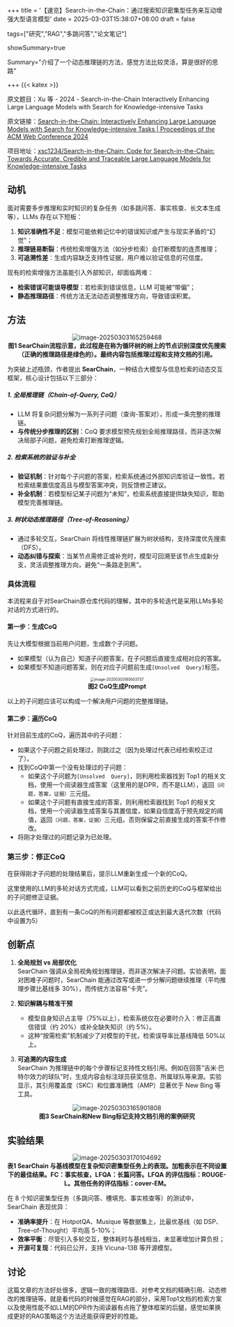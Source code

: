 +++
title = '【速览】Search-in-the-Chain：通过搜索知识密集型任务来互动增强大型语言模型'
date = 2025-03-03T15:38:07+08:00
draft = false

tags=["研究","RAG","多跳问答","论文笔记"]

showSummary=true

Summary="介绍了一个动态推理链的方法，感觉方法比较灵活，算是很好的思路"

+++
{{< katex >}}

原文题目：Xu 等 - 2024 - Search-in-the-Chain Interactively Enhancing Large Language Models with Search for Knowledge-intensive Tasks

原文链接：[Search-in-the-Chain: Interactively Enhancing Large Language Models with Search for Knowledge-intensive Tasks | Proceedings of the ACM Web Conference 2024](https://dl.acm.org/doi/abs/10.1145/3589334.3645363)

项目地址：[xsc1234/Search-in-the-Chain: Code for Search-in-the-Chain: Towards Accurate, Credible and Traceable Large Language Models for Knowledge-intensive Tasks](https://github.com/xsc1234/Search-in-the-Chain)

## 动机

面对需要多步推理和实时知识的复杂任务（如多跳问答、事实核查、长文本生成等），LLMs 存在以下短板：  

1. **知识准确性不足**：模型可能依赖记忆中的错误知识或产生与现实矛盾的“幻觉”；  
2. **推理链易断裂**：传统检索增强方法（如分步检索）会打断模型的连贯推理；  
3. **可追溯性差**：生成内容缺乏支持性证据，用户难以验证信息的可信度。  

现有的检索增强方法虽能引入外部知识，却面临两难：  
- **检索错误可能误导模型**：若检索到错误信息，LLM 可能被“带偏”；  
- **静态推理路径**：传统方法无法动态调整推理方向，导致错误积累。  



## 方法

<div align=center>
<img src="pic/image-20250303165259468.png" alt="image-20250303165259468" style="zoom: 100%;" />
</div>

<center>
    <b>图1 SearChain流程示意，此过程是在称为循环树的树上的节点识别深度优先搜索（正确的推理路径是绿色的）。最终内容包括推理过程和支持文档的引用。</b>
</center>

为突破上述瓶颈，作者提出 **SearChain**，一种结合大模型与信息检索的动态交互框架，核心设计包括以下三部分：  

##### **1. 全局推理链（Chain-of-Query, CoQ）**  
- LLM 将复杂问题分解为一系列子问题（查询-答案对），形成一条完整的推理链。  
- **与传统分步推理的区别**：CoQ 要求模型预先规划全局推理路径，而非逐次解决局部子问题，避免检索打断推理逻辑。  

##### **2. 检索系统的验证与补全**  
- **验证机制**：针对每个子问题的答案，检索系统通过外部知识库验证一致性。若检索结果置信度高且与模型答案冲突，则反馈修正建议。  
- **补全机制**：若模型标记某子问题为“未知”，检索系统直接提供缺失知识，帮助模型完善推理链。  

##### **3. 树状动态推理路径（Tree-of-Reasoning）**  
- 通过多轮交互，SearChain 将线性推理链扩展为树状结构，支持深度优先搜索（DFS）。  
- **动态纠错与探索**：当某节点需修正或补充时，模型可回溯至该节点生成新分支，灵活调整推理方向，避免“一条路走到黑”。 



### 具体流程

本流程来自于对SearChain原仓库代码的理解，其中的多轮迭代是采用LLMs多轮对话的方式进行的。

#### 第一步：生成CoQ

先让大模型根据当前用户问题，生成数个子问题。

* 如果模型（认为自己）知道子问题答案，在子问题后直接生成相对应的答案。
* 如果模型不知道问题答案，则在对应子问题前生成`[Unsolved  Query]`标签。

<div align=center>
<img src="pic/image-20250303165603737.png" alt="image-20250303165603737" style="zoom: 60%;" />
</div>

<center>
    <b>图2 CoQ生成Prompt</b>
</center>

以上的子问题应该可以构成一个解决用户问题的完整推理链。

#### 第二步：遍历CoQ

针对目前生成的CoQ，遍历其中的子问题：

* 如果这个子问题之前处理过，则跳过之（因为处理过代表已经检索校正过了）。
* 找到CoQ中第一个没有处理过的子问题：
  * 如果这个子问题为`[Unsolved  Query]`，则利用检索器找到 Top1 的相关文档，使用一个阅读器生成答案（这里用的是DPR，而不是LLM），返回`（问题，答案，证据）`三元组。
  * 如果这个子问题有直接生成的答案，则利用检索器找到 Top1 的相关文档，使用一个阅读器生成答案与其置信度，如果自信度高于预先规定的阈值，返回`（问题，答案，证据）`三元组。否则保留之前直接生成的答案不作修改。
* 将刚才处理过的问题记录为已处理。

### 第三步：修正CoQ

在获得刚才子问题的处理结果后，提示LLM重新生成一个新的CoQ。

这里使用的LLM的多轮对话方式完成，LLM可以看到之前历史的CoQ与框架给出的子问题修正证据。



以此迭代循环，直到有一条CoQ的所有问题都被校正或达到最大迭代次数（代码中设置为5）

## 创新点

1. **全局规划 vs 局部优化**  
   SearChain 强调从全局视角规划推理链，而非逐次解决子问题。实验表明，面对困难子问题时，SearChain 能通过改写或进一步分解问题继续推理（平均推理步骤比基线多 30%），而传统方法容易“卡壳”。  

2. **知识解耦与精准干预**  
   - 模型自身知识占主导（75%以上），检索系统仅在必要时介入：修正高置信错误（约 20%）或补全缺失知识（约 5%）。  
   - 这种“按需检索”机制减少了对模型的干扰，检索误导率比基线降低 50%以上。  

3. **可追溯的内容生成**  
   SearChain 为推理链中的每个步骤标记支持性文档引用。例如在回答“吉米·巴特尔效力的球队”时，生成内容会标注球员获奖信息、所属球队等来源。实验显示，其引用覆盖度（SKC）和位置准确性（AMP）显著优于 New Bing 等工具。  

<div align=center>
<img src="pic/image-20250303165901808.png" alt="image-20250303165901808" style="zoom: 100%;" />
</div>

<center>
    <b>图3 SearChain和New Bing标记支持文档引用的案例研究</b>
</center>

## 实验结果

<div align=center>
<img src="pic/image-20250303170104692.png" alt="image-20250303170104692" style="zoom: 100%;" />
</div>

<center>
    <b>表1 SearChain 与基线模型在复杂知识密集型任务上的表现。加粗表示在不同设置下的最佳结果。FC：事实核查，LFQA：长篇问答。LFQA 的评估指标：ROUGE-L。其他任务的评估指标：cover-EM。</b>
</center>



在 8 个知识密集型任务（多跳问答、槽填充、事实核查等）的测试中，SearChain 表现优异：  

- **准确率提升**：在 HotpotQA、Musique 等数据集上，比最优基线（如 DSP、Tree-of-Thought）平均高 5-10%；  
- **效率平衡**：尽管引入多轮交互，整体耗时与基线相当，未显著增加计算负担；  
- **开源可复现**：代码已公开，支持 Vicuna-13B 等开源模型。  



## 讨论

这篇文章的方法好处很多，逻辑一致的推理路径、对参考文档的精确引用、动态修改的推理链等。就是看代码的时候感觉在RAG的部分，采用Top1文档的检索方案以及使用性能不如LLM的DPR作为阅读器有点拖了整体框架的后腿，感觉如果换成更好的RAG策略这个方法还能获得更好的性能。